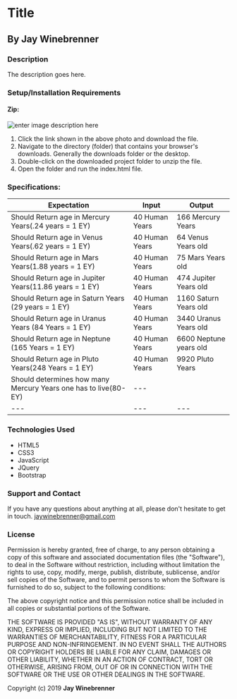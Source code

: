 # Title

## By **Jay Winebrenner**

### Description

The description goes here.

### Setup/Installation Requirements

#### Zip:

![enter image description here](https://i.imgur.com/KW12jKc.jpg "read")

 1. Click the link shown in the above photo and download the file.
 2. Navigate to the directory (folder) that contains your browser's downloads. Generally the downloads folder or the desktop.
 3. Double-click on the downloaded project folder to unzip the file.
 4. Open the folder and run the index.html file.

### Specifications:

|Expectation|Input|Output|
|---|---|---|
|Should Return age in Mercury Years(.24 years = 1 EY)|40 Human Years|166 Mercury Years|
|Should Return age in Venus Years(.62 years = 1 EY)|40 Human Years|64 Venus Years old|
|Should Return age in Mars Years(1.88 years = 1 EY)|40 Human Years|75 Mars Years old|
|Should Return age in Jupiter Years(11.86 years = 1 EY)|40 Human Years|474 Jupiter Years old|
|Should Return age in Saturn Years (29 years = 1 EY)|40 Human Years|1160 Saturn Years old|
|Should Return age in Uranus Years (84 Years = 1 EY)|40 Human Years|3440 Uranus Years old|
|Should Return age in Neptune (165 Years = 1 EY)|40 Human Years|6600 Neptune years old|
|Should Return age in Pluto Years(248 Years = 1 EY)|40 Human Years|9920 Pluto Years|
|Should determines how many Mercury Years one has to live(80-EY)|---|
|---|---|---|

### Technologies Used

 - HTML5
 - CSS3
 - JavaScript
 - JQuery
 - Bootstrap

### Support and Contact

If you have any questions about anything at all, please don't hesitate to get in touch. jaywinebrenner@gmail.com


### License

Permission is hereby granted, free of charge, to any person obtaining a copy of this software and associated documentation files (the "Software"), to deal in the Software without restriction, including without limitation the rights to use, copy, modify, merge, publish, distribute, sublicense, and/or sell copies of the Software, and to permit persons to whom the Software is furnished to do so, subject to the following conditions:

The above copyright notice and this permission notice shall be included in all copies or substantial portions of the Software.

THE SOFTWARE IS PROVIDED "AS IS", WITHOUT WARRANTY OF ANY KIND, EXPRESS OR IMPLIED, INCLUDING BUT NOT LIMITED TO THE WARRANTIES OF MERCHANTABILITY, FITNESS FOR A PARTICULAR PURPOSE AND NON-INFRINGEMENT. IN NO EVENT SHALL THE AUTHORS OR COPYRIGHT HOLDERS BE LIABLE FOR ANY CLAIM, DAMAGES OR OTHER LIABILITY, WHETHER IN AN ACTION OF CONTRACT, TORT OR OTHERWISE, ARISING FROM, OUT OF OR IN CONNECTION WITH THE SOFTWARE OR THE USE OR OTHER DEALINGS IN THE SOFTWARE.

Copyright (c) 2019 **Jay Winebrenner**
